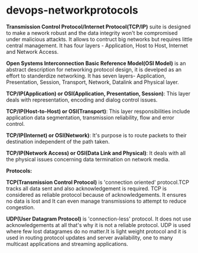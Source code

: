 # devops-networkprotocols
**Transmission Control Protocol/Internet Protocol(TCP/IP)** suite is designed to make a nework robust and the data integrity won't be compromised under malicious attackts. It allows to contruct big networks but requires little central management.  It has four layers - Application, Host to Host, Internet and Network Access.

**Open Systems Interconnection Basic Reference Model(OSI Model)** is an abstract  description for networking protocol design, it is develped as an effort to standerdize networking. It has seven layers- Application, Presentation, Session, Transport, Network, Datalink and Physical layer.

**TCP/IP(Application) or OSI(Application, Presentation, Session)**: This layer deals with representation, encoding and dialog control issues.

**TCP/IP(Host-to-Host) or OSI(Transport)**: This layer responsibilities include application data segmentation, transmission reliability, flow and error control.

**TCP/IP(Internet) or OSI(Network)**: It's purpose is to route packets to their destination independent of the path taken.

**TCP/IP(Network Access) or OSI(Data Link and Physical)**: It deals with all the physical issues concerning data termination on network media.


**Protocols:**

**TCP(Transmission Control Protocol)** is 'connection oriented' protocol.TCP tracks all data sent and also acknowledgement is required. TCP is considered  as reliable protocol because of acknowledgements. It ensures no data is lost and It can even manage transmissions to attempt to reduce congestion.

**UDP(User Datagram Protocol)** is 'connection-less' protocol. It does not use acknowledgements at all that's why it is not a reliable protocol. UDP is used where few lost datagrames do no matter.It is light weight protocol and it is used in routing protocol updates and server availability, one to many multicast applications and streaming applications.
